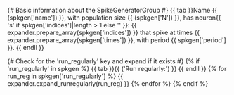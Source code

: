 {# Basic information about the SpikeGeneratorGroup #}
{{ tab }}Name {{ (spkgen['name']) }},
with population size {{ (spkgen['N']) }},
has neuron{{ 's' if spkgen['indices']|length > 1 else '' }}: 
{{ expander.prepare_array(spkgen['indices']) }}
that spike at times 
{{ expander.prepare_array(spkgen['times']) }},
with period {{ spkgen['period'] }}.
{{ endll }}

{# Check for the 'run_regularly' key and expand if it exists #}
{% if 'run_regularly' in spkgen %}
    {{ tab }}{{ ('Run regularly:') }}
    {{ endll }}
    {% for run_reg in spkgen['run_regularly'] %}
        {{ expander.expand_runregularly(run_reg) }}
    {% endfor %}
{% endif %}
